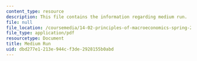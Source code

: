 ```yaml
---
content_type: resource
description: This file contains the information regarding medium run.
file: null
file_location: /coursemedia/14-02-principles-of-macroeconomics-spring-2014/dbd277e1213e944cf3de2928155b0abd_MIT14_02S14_med_run.pdf
file_type: application/pdf
resourcetype: Document
title: Medium Run
uid: dbd277e1-213e-944c-f3de-2928155b0abd
---
```

